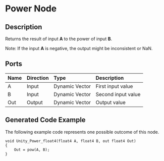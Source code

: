 # Power Node

## Description

Returns the result of input **A** to the power of input **B**.

Note: If the input **A** is negative, the output might be inconsistent or NaN.

## Ports

| Name        | Direction           | Type  | Description |
|:------------ |:-------------|:-----|:---|
| A      | Input | Dynamic Vector | First input value |
| B      | Input      |   Dynamic Vector | Second input value |
| Out | Output      |    Dynamic Vector | Output value |

## Generated Code Example

The following example code represents one possible outcome of this node.

```
void Unity_Power_float4(float4 A, float4 B, out float4 Out)
{
    Out = pow(A, B);
}
```
